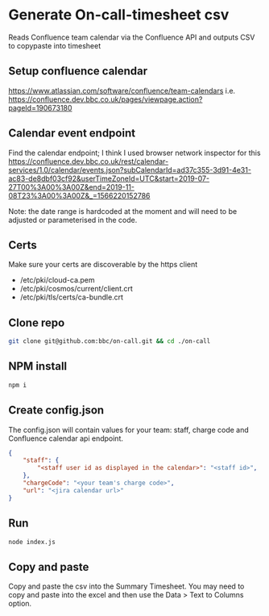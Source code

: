 # Generate On-call-timesheet csv

Reads Confluence team calendar via the Confluence API and outputs CSV to copypaste into timesheet

## Setup confluence calendar
https://www.atlassian.com/software/confluence/team-calendars
i.e. https://confluence.dev.bbc.co.uk/pages/viewpage.action?pageId=190673180

## Calendar event endpoint
Find the calendar endpoint; I think I used browser network inspector for this
https://confluence.dev.bbc.co.uk/rest/calendar-services/1.0/calendar/events.json?subCalendarId=ad37c355-3d91-4e31-ac83-de8dbf03cf92&userTimeZoneId=UTC&start=2019-07-27T00%3A00%3A00Z&end=2019-11-08T23%3A00%3A00Z&_=1566220152786

Note: the date range is hardcoded at the moment and will need to be adjusted or parameterised in the code.

## Certs

Make sure your certs are discoverable by the https client

* /etc/pki/cloud-ca.pem
* /etc/pki/cosmos/current/client.crt
* /etc/pki/tls/certs/ca-bundle.crt

## Clone repo
```bash
git clone git@github.com:bbc/on-call.git && cd ./on-call
```

## NPM install

```bash
npm i
```

## Create config.json 
The config.json will contain values for your team: staff, charge code and Confluence calendar api endpoint.

```json
{
    "staff": {
        "<staff user id as displayed in the calendar>": "<staff id>",
    },
    "chargeCode": "<your team's charge code>",
    "url": "<jira calendar url>"
}

```

## Run

```bash
node index.js
```

## Copy and paste
Copy and paste the csv into the Summary Timesheet. You may need to copy and paste into the excel and then use the Data > Text to Columns option.
